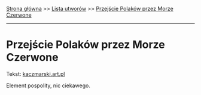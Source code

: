 [Strona główna](../index.md) >> [Lista utworów](../list.md) >> [Przejście Polaków przez Morze Czerwone](483.md)

---

# Przejście Polaków przez Morze Czerwone

Tekst: [kaczmarski.art.pl](https://www.kaczmarski.art.pl/tworczosc/wiersze/przejscie-polakow-przez-morze-czerwone/)

Element pospolity, nic ciekawego.